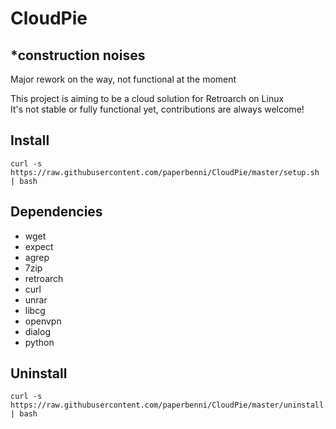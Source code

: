 # CloudPie

## \*construction noises

Major rework on the way, not functional at the moment

This project is aiming to be a cloud solution for Retroarch on Linux  
It's not stable or fully functional yet, contributions are always welcome!

## Install

```
curl -s https://raw.githubusercontent.com/paperbenni/CloudPie/master/setup.sh | bash
```

## Dependencies
- wget
- expect
- agrep
- 7zip
- retroarch
- curl
- unrar
- libcg
- openvpn
- dialog
- python

## Uninstall
```
curl -s https://raw.githubusercontent.com/paperbenni/CloudPie/master/uninstall.sh | bash
```
